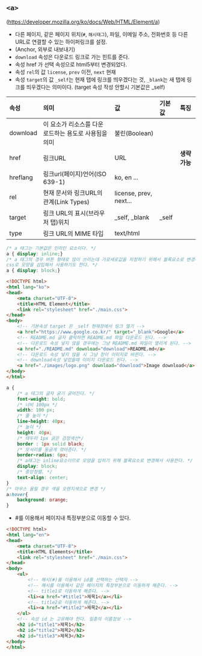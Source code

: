 ## ```<a>```
(https://developer.mozilla.org/ko/docs/Web/HTML/Element/a)

- 다른 페이지, 같은 페이지 위치(```#```, ```해시태그```), 파일, 이메일 주소, 전화번호 등 다른 URL로 연결할 수 있는 하이퍼링크를 설정.
- (Anchor, 외부로 내보내기)
- ```download``` 속성은 다운로드 링크로 가는 힌트를 준다. 
- 속성 href 가 선택 속성으로 html5부터 변경되었다.
- 속성 ```rel```의 값 ```license```, ```prev``` 이전, ```next``` 현재
- 속성 ```target```의 값 ```_self```는 현재 탭에 링크를 띄우겠다는 것, ```_blank```는 새 탭에 링크를 띄우겠다는 의미이다.
 (target 속성 작성 안할시 기본값은 _self)


|속성|의미|값|기본값|특징|
|:--|:--|:--|:--|:--|
|download|이 요소가 리소스를 다운로드하는 용도로 사용됨을 의미|불린(Boolean)|||
|href|링크URL|URL||**생략 가능**|
|hreflang|링크url(페이지)언어(ISO 639-1)|ko, en ...|||
|rel|현재 문서와 링크URL의 관계(Link Types)|license, prev, next...|||
|target|링크 URL의 표시(브라우저 탭)위치|_self, _blank| _self||
|type|링크 URL의 MIME 타입|text/html|||

```css
/* a 태그는 기본값은 인라인 요소이다. */
a { display: inline;}
/* a 태그의 경우 버튼 형태로 많이 쓰이는데 가로세로값을 지정하기 위해서 블록요소로 변경해서
css로 모양을 삽입해서 사용하기도 한다. */
a { display: block;}
```

```html
<!DOCTYPE html>
<html lang="ko">
<head>
    <meta charset="UTF-8">
    <title>HTML Element</title>
    <link rel="stylesheet" href="./main.css">
</head>
<body>
    <!-- 기본속성 target 은 _self 현재창에서 링크 열기 -->
    <a href="https://www.google.co.kr/" target="_blank">Google</a>
    <!-- README.md 글자 클릭하면 README.md 파일 다운로드 된다. -->
    <!-- 다운로드 속성 넣지 않을 경우에는 그냥 README.md 파일이 열리게 된다. -->
    <a href="./README.md" download="download">README.md</a>
    <!-- 다운로드 속성 넣지 않을 시 그냥 창이 이미지로 바뀐다. -->
    <!-- download속성 넣었을때 이미지 다운로드 된다. -->
    <a href="./images/logo.png" download="download">Image download</a>
</body>
</html>
```
```css
a {
    /* a 태그의 글자 굵기 굵어진다. */
    font-weight: bold;
    /* 너비 100px */
    width: 100 px;
    /* 줄 높이 */
    line-height: 40px;
    /* 높이 */
    height: 40px;
    /* 테두리 1px 굵은 검정색선*/
    border : 1px solid black;
    /* 모서리를 둥글게 깎아준다. */
    border-radius: 6px;
    /* a태그는 inline요소이므로 모양을 입히기 위해 블록요소로 변경해서 사용한다. */
    display: block;
    /* 중앙정렬. */
    text-align: center;
}
/* 마우스 올릴 경우 색을 오렌지색으로 변경 */
a:hover{
    background: orange;
}
```

- \#를 이용해서 페이지내 특정부분으로 이동할 수 있다.
```html
<!DOCTYPE html>
<html lang="en">
<head>
    <meta charset="UTF-8">
    <title>HTML Elements</title>
    <link rel="stylesheet" href="./main.css">
</head>
<body>
    <ul>
        <!-- 해시(#)를 이용해서 id를 선택하는 선택자 -->
        <!-- 해시를 이용해서 같은 페이지의 특정부분으로 이동하게 해준다. -->
        <!-- title1로 이동하게 해준다. -->
        <li><a href="#title1">제목1</a></li>
        <!-- title2로 이동하게 해준다. -->
        <li><a href="#title2">제목2</a></li>
    </ul>
    <!-- 속성 id 는 고유해야 한다. 일종의 이름정보 -->
    <h2 id="title1">제목1</h2>
    <h2 id="title2">제목2</h2>
    <h2 id="title3">제목3</h2>
</body>
</html>
```